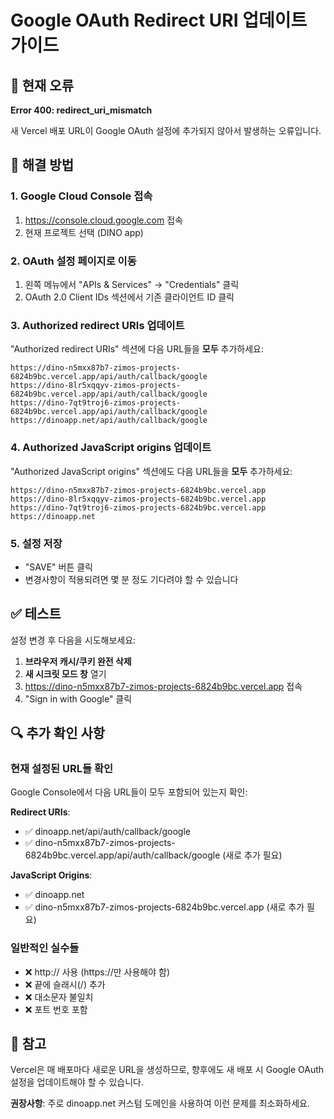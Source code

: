 # Google OAuth Redirect URI 업데이트 가이드

## 🚨 현재 오류
**Error 400: redirect_uri_mismatch**

새 Vercel 배포 URL이 Google OAuth 설정에 추가되지 않아서 발생하는 오류입니다.

## 🔧 해결 방법

### 1. Google Cloud Console 접속
1. https://console.cloud.google.com 접속
2. 현재 프로젝트 선택 (DINO app)

### 2. OAuth 설정 페이지로 이동
1. 왼쪽 메뉴에서 "APIs & Services" → "Credentials" 클릭
2. OAuth 2.0 Client IDs 섹션에서 기존 클라이언트 ID 클릭

### 3. Authorized redirect URIs 업데이트
"Authorized redirect URIs" 섹션에 다음 URL들을 **모두** 추가하세요:

```
https://dino-n5mxx87b7-zimos-projects-6824b9bc.vercel.app/api/auth/callback/google
https://dino-8lr5xqqyv-zimos-projects-6824b9bc.vercel.app/api/auth/callback/google  
https://dino-7qt9troj6-zimos-projects-6824b9bc.vercel.app/api/auth/callback/google
https://dinoapp.net/api/auth/callback/google
```

### 4. Authorized JavaScript origins 업데이트
"Authorized JavaScript origins" 섹션에도 다음 URL들을 **모두** 추가하세요:

```
https://dino-n5mxx87b7-zimos-projects-6824b9bc.vercel.app
https://dino-8lr5xqqyv-zimos-projects-6824b9bc.vercel.app
https://dino-7qt9troj6-zimos-projects-6824b9bc.vercel.app  
https://dinoapp.net
```

### 5. 설정 저장
- "SAVE" 버튼 클릭
- 변경사항이 적용되려면 몇 분 정도 기다려야 할 수 있습니다

## ✅ 테스트
설정 변경 후 다음을 시도해보세요:

1. **브라우저 캐시/쿠키 완전 삭제**
2. **새 시크릿 모드 창** 열기
3. https://dino-n5mxx87b7-zimos-projects-6824b9bc.vercel.app 접속
4. "Sign in with Google" 클릭

## 🔍 추가 확인 사항

### 현재 설정된 URL들 확인
Google Console에서 다음 URL들이 모두 포함되어 있는지 확인:

**Redirect URIs**:
- ✅ dinoapp.net/api/auth/callback/google
- ✅ dino-n5mxx87b7-zimos-projects-6824b9bc.vercel.app/api/auth/callback/google (새로 추가 필요)

**JavaScript Origins**:
- ✅ dinoapp.net  
- ✅ dino-n5mxx87b7-zimos-projects-6824b9bc.vercel.app (새로 추가 필요)

### 일반적인 실수들
- ❌ http:// 사용 (https://만 사용해야 함)
- ❌ 끝에 슬래시(/) 추가
- ❌ 대소문자 불일치
- ❌ 포트 번호 포함

## 📝 참고
Vercel은 매 배포마다 새로운 URL을 생성하므로, 향후에도 새 배포 시 Google OAuth 설정을 업데이트해야 할 수 있습니다. 

**권장사항**: 주로 dinoapp.net 커스텀 도메인을 사용하여 이런 문제를 최소화하세요.